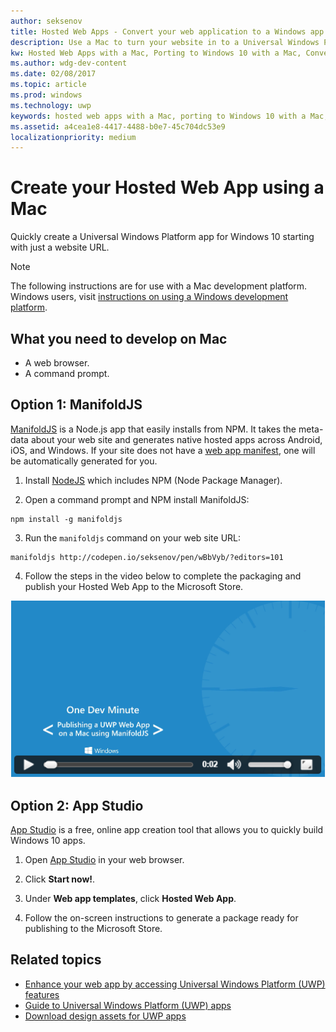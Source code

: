 ```yaml
---
author: seksenov
title: Hosted Web Apps - Convert your web application to a Windows app using a Mac
description: Use a Mac to turn your website in to a Universal Windows Platform (UWP) app for Windows 10.
kw: Hosted Web Apps with a Mac, Porting to Windows 10 with a Mac, Convert website to Windows with Mac, Packaging web application with ManfoldJS for Microsoft Store, Add website to Microsoft Store with App Studio
ms.author: wdg-dev-content
ms.date: 02/08/2017
ms.topic: article
ms.prod: windows
ms.technology: uwp
keywords: hosted web apps with a Mac, porting to Windows 10 with a Mac, convert website to Windows with Mac, website to Microsoft Store, Manifold JS for web apps, App Studio for web apps
ms.assetid: a4cea1e8-4417-4488-b0e7-45c704dc53e9
localizationpriority: medium
---
```


# Create your Hosted Web App using a Mac

Quickly create a Universal Windows Platform app for Windows 10 starting with just a website URL. 

> [!NOTE]
> The following instructions are for use with a Mac development platform. Windows users, visit [instructions on using a Windows development platform](./hwa-create-windows.md).

## What you need to develop on Mac

- A web browser.
- A command prompt.

## Option 1: ManifoldJS

[ManifoldJS](http://manifoldjs.com/) is a Node.js app that easily installs from NPM. It takes the meta-data about your web site and generates native hosted apps across Android, iOS, and Windows. If your site does not have a [web app manifest](https://www.w3.org/TR/appmanifest/), one will be automatically generated for you.

1. Install [NodeJS](https://nodejs.org/) which includes NPM (Node Package Manager). <br>

2. Open a command prompt and NPM install ManifoldJS:
```
npm install -g manifoldjs
```

3. Run the `manifoldjs` command on your web site URL:
```
manifoldjs http://codepen.io/seksenov/pen/wBbVyb/?editors=101
```

4. Follow the steps in the video below to complete the packaging and publish your Hosted Web App to the Microsoft Store.

[![Publishing a UWP Web App on a Mac using ManifoldJS](images/hwa-to-uwp/mac_manifoldjs_video.png)](https://sec.ch9.ms/ch9/0a67/9b06e5c7-d7aa-478d-b30d-f99e145a0a67/ManifoldJS_high.mp4 "Publishing a UWP Web App on a Mac using ManifoldJS")

## Option 2: App Studio

[App Studio](http://appstudio.windows.com/) is a free, online app creation tool that allows you to quickly build Windows 10 apps.

1. Open [App Studio](http://appstudio.windows.com/) in your web browser.

2. Click **Start now!**.

3. Under **Web app templates**, click **Hosted Web App**.

4. Follow the on-screen instructions to generate a package ready for publishing to the Microsoft Store.

## Related topics

- [Enhance your web app by accessing Universal Windows Platform (UWP) features](./hwa-access-features.md)
- [Guide to Universal Windows Platform (UWP) apps](http://go.microsoft.com/fwlink/p/?LinkID=397871)
- [Download design assets for UWP apps](https://msdn.microsoft.com/library/windows/apps/xaml/bg125377.aspx)
